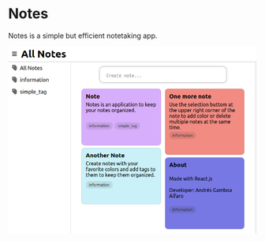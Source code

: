 # Notes
Notes is a simple but efficient notetaking app.

![Alt text](screenshots/screenshot1.png?raw=true "Title")
